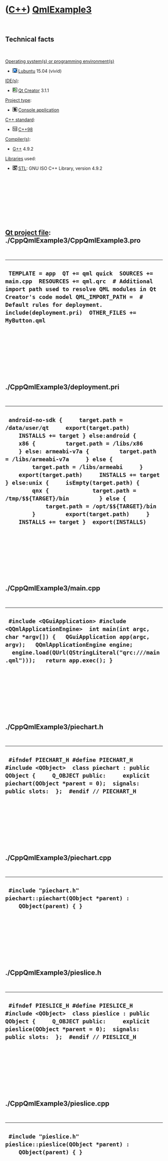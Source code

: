 



 

 

 

 

 

([C++](Cpp.htm)) [QmlExample3](CppQmlExample3.htm)
==================================================

 

Technical facts
---------------

 

[Operating system(s) or programming environment(s)](CppOs.htm)

-   ![Lubuntu](PicLubuntu.png) [Lubuntu](CppLubuntu.htm) 15.04 (vivid)

[IDE(s)](CppIde.htm):

-   ![Qt Creator](PicQtCreator.png) [Qt Creator](CppQtCreator.htm) 3.1.1

[Project type](CppQtProjectType.htm):

-   ![console](PicConsole.png) [Console
    application](CppConsoleApplication.htm)

[C++ standard](CppStandard.htm):

-   ![C++98](PicCpp98.png) [C++98](Cpp98.htm)

[Compiler(s)](CppCompiler.htm):

-   [G++](CppGpp.htm) 4.9.2

[Libraries](CppLibrary.htm) used:

-   ![STL](PicStl.png) [STL](CppStl.htm): GNU ISO C++ Library, version
    4.9.2

 

 

 

 

 

[Qt project file](CppQtProjectFile.htm): ./CppQmlExample3/CppQmlExample3.pro
----------------------------------------------------------------------------

 

  ------------------------------------------------------------------------------------------------------------------------------------------------------------------------------------------------------------------------------------------------------------------------
  ` TEMPLATE = app  QT += qml quick  SOURCES += main.cpp  RESOURCES += qml.qrc  # Additional import path used to resolve QML modules in Qt Creator's code model QML_IMPORT_PATH =  # Default rules for deployment. include(deployment.pri)  OTHER_FILES += MyButton.qml`
  ------------------------------------------------------------------------------------------------------------------------------------------------------------------------------------------------------------------------------------------------------------------------

 

 

 

 

 

./CppQmlExample3/deployment.pri
-------------------------------

 

  --------------------------------------------------------------------------------------------------------------------------------------------------------------------------------------------------------------------------------------------------------------------------------------------------------------------------------------------------------------------------------------------------------------------------------------------------------------------------------------------------------------------------------------------------------------------------------------------------
  ` android-no-sdk {     target.path = /data/user/qt     export(target.path)     INSTALLS += target } else:android {     x86 {         target.path = /libs/x86     } else: armeabi-v7a {         target.path = /libs/armeabi-v7a     } else {         target.path = /libs/armeabi     }     export(target.path)     INSTALLS += target } else:unix {     isEmpty(target.path) {         qnx {             target.path = /tmp/$${TARGET}/bin         } else {             target.path = /opt/$${TARGET}/bin         }         export(target.path)     }     INSTALLS += target }  export(INSTALLS)`
  --------------------------------------------------------------------------------------------------------------------------------------------------------------------------------------------------------------------------------------------------------------------------------------------------------------------------------------------------------------------------------------------------------------------------------------------------------------------------------------------------------------------------------------------------------------------------------------------------

 

 

 

 

 

./CppQmlExample3/main.cpp
-------------------------

 

  ------------------------------------------------------------------------------------------------------------------------------------------------------------------------------------------------------------------------------------------------------
  ` #include <QGuiApplication> #include <QQmlApplicationEngine>  int main(int argc, char *argv[]) {   QGuiApplication app(argc, argv);   QQmlApplicationEngine engine;   engine.load(QUrl(QStringLiteral("qrc:///main.qml")));   return app.exec(); }`
  ------------------------------------------------------------------------------------------------------------------------------------------------------------------------------------------------------------------------------------------------------

 

 

 

 

 

./CppQmlExample3/piechart.h
---------------------------

 

  ---------------------------------------------------------------------------------------------------------------------------------------------------------------------------------------------------------------------
  ` #ifndef PIECHART_H #define PIECHART_H  #include <QObject>  class piechart : public QObject {     Q_OBJECT public:     explicit piechart(QObject *parent = 0);  signals:  public slots:  };  #endif // PIECHART_H`
  ---------------------------------------------------------------------------------------------------------------------------------------------------------------------------------------------------------------------

 

 

 

 

 

./CppQmlExample3/piechart.cpp
-----------------------------

 

  -----------------------------------------------------------------------------------------
  ` #include "piechart.h"  piechart::piechart(QObject *parent) :     QObject(parent) { }`
  -----------------------------------------------------------------------------------------

 

 

 

 

 

./CppQmlExample3/pieslice.h
---------------------------

 

  ---------------------------------------------------------------------------------------------------------------------------------------------------------------------------------------------------------------------
  ` #ifndef PIESLICE_H #define PIESLICE_H  #include <QObject>  class pieslice : public QObject {     Q_OBJECT public:     explicit pieslice(QObject *parent = 0);  signals:  public slots:  };  #endif // PIESLICE_H`
  ---------------------------------------------------------------------------------------------------------------------------------------------------------------------------------------------------------------------

 

 

 

 

 

./CppQmlExample3/pieslice.cpp
-----------------------------

 

  -----------------------------------------------------------------------------------------
  ` #include "pieslice.h"  pieslice::pieslice(QObject *parent) :     QObject(parent) { }`
  -----------------------------------------------------------------------------------------

 

 

 

 

 





 




This page has been created by the [tool](Tools.htm)
[CodeToHtml](ToolCodeToHtml.htm)
